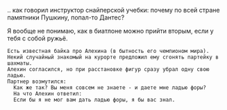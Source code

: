 
.. как говорил инструктор снайперской учебки: 
почему по всей стране памятники Пушкину, попал-то Дантес?


Я вообще не понимаю, как в биатлоне можно прийти вторым, если у тебя с собой ружьё.



```
Есть известная байка про Алехина (в бытность его чемпионом мира). 
Некий случайный знакомый на курорте предложил ему сгонять партейку в шахматы. 
Алехин согласился, но при расстановке фигур сразу убрал одну свою ладью.
Партнер возмутился: 
  Как же так? Вы меня совсем не знаете - и даете мне ладью форы? 
  На что Алехин ответил:
  Если бы я не мог вам дать ладью форы, я бы вас знал.
```
